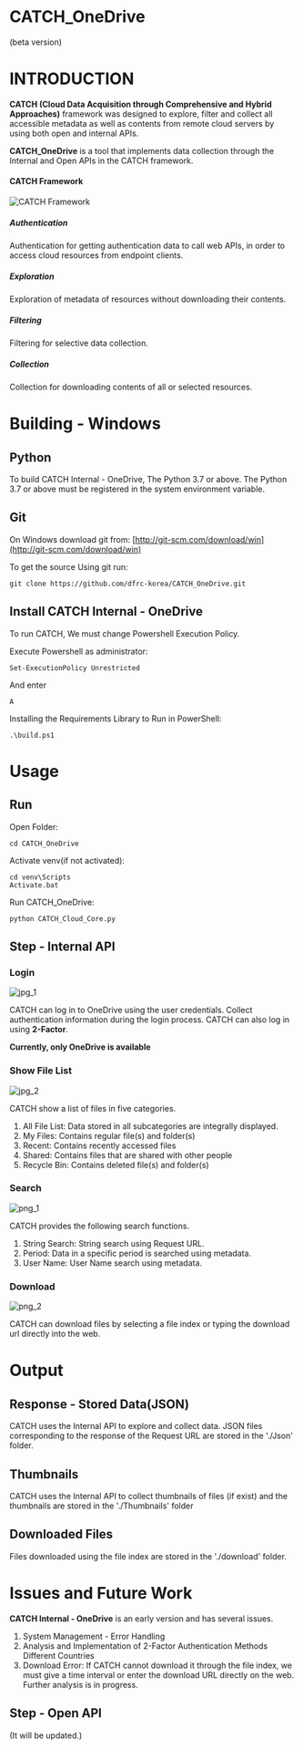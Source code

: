 # CATCH_OneDrive
(beta version)

# INTRODUCTION

**CATCH (Cloud Data Acquisition through Comprehensive and Hybrid Approaches)** framework was designed to explore, filter and collect all accessible metadata as well as contents from remote cloud servers by using both open and internal APIs.

**CATCH_OneDrive** is a tool that implements data collection through the Internal and Open APIs in the CATCH framework.

#### CATCH Framework
![CATCH Framework](https://user-images.githubusercontent.com/40653523/178094378-4d2e5bd8-1f9f-4a88-b7ea-f8451c2c2def.png)

##### Authentication
Authentication for getting authentication data to call web APIs, in order to access cloud resources from endpoint clients.

##### Exploration
Exploration of metadata of resources without downloading their contents.

##### Filtering
Filtering for selective data collection.

##### Collection
Collection for downloading contents of all or selected resources.


# Building - Windows

## Python
To build CATCH Internal - OneDrive, The Python 3.7 or above.
The Python 3.7 or above must be registered in the system environment variable.

## Git
On Windows download git from:  [http://git-scm.com/download/win](http://git-scm.com/download/win)

To get the source Using git run:

```
git clone https://github.com/dfrc-korea/CATCH_OneDrive.git
```

## Install CATCH Internal - OneDrive
To run CATCH, We must change Powershell Execution Policy.

Execute Powershell as administrator:
```
Set-ExecutionPolicy Unrestricted
```

And enter
```
A
```

Installing the Requirements Library to Run in PowerShell:
```
.\build.ps1
```

# Usage
## Run
Open Folder:
```
cd CATCH_OneDrive
```

Activate venv(if not activated):
```
cd venv\Scripts
Activate.bat
```

Run CATCH_OneDrive:
```
python CATCH_Cloud_Core.py
```

## Step - Internal API
### Login

![jpg_1](./usage_step/login.jpg)

CATCH can log in to OneDrive using the user credentials. Collect authentication information during the login process.
CATCH can also log in using **2-Factor**.

**Currently, only OneDrive is available**

### Show File List

![jpg_2](./usage_step/show_file_list.jpg)

CATCH show a list of files in five categories.
1. All File List: Data stored in all subcategories are integrally displayed.
2. My Files: Contains regular file(s) and folder(s)
3. Recent: Contains recently accessed files
4. Shared: Contains files that are shared with other people
5. Recycle Bin: Contains deleted file(s) and folder(s)

### Search

![png_1](./usage_step/search.png)

CATCH provides the following search functions.
1. String Search: String search using Request URL.
2. Period: Data in a specific period is searched using metadata.
3. User Name: User Name search using metadata.

### Download

![png_2](./usage_step/download.png)

CATCH can download files by selecting a file index or typing the download url directly into the web.

# Output
## Response - Stored Data(JSON)
CATCH uses the Internal API to explore and collect data. JSON files corresponding to the response of the Request URL are stored in the './Json' folder.

## Thumbnails
CATCH uses the Internal API to collect thumbnails of files (if exist) and the thumbnails are stored in the './Thumbnails' folder

## Downloaded Files
Files downloaded using the file index are stored in the './download' folder.

# Issues and Future Work

**CATCH Internal - OneDrive** is an early version and has several issues.

1. System Management - Error Handling
2. Analysis and Implementation of 2-Factor Authentication Methods Different Countries
3. Download Error: If CATCH cannot download it through the file index, we must give a time interval or enter the download URL directly on the web. Further analysis is in progress.

## Step - Open API
(It will be updated.)
